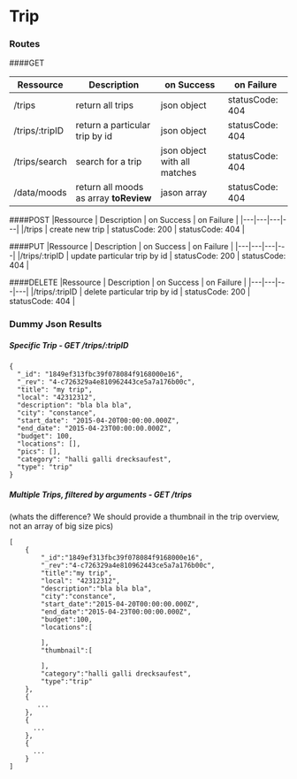 # Trip

### Routes
####GET

|Ressource   | Description  |  on Success | on Failure |
|---|---|---|---|
|/trips   | return all trips | json object | statusCode: 404 | 
|/trips/:tripID   |  return a particular trip by id | json object | statusCode: 404 | 
|/trips/search   | search for a trip | json object with all matches | statusCode: 404 | 
|/data/moods   | return all moods as array **toReview** | jason array  | statusCode: 404 | 


####POST
|Ressource   | Description  |  on Success | on Failure |
|---|---|---|---|
|/trips   | create new trip  | statusCode: 200 | statusCode: 404 |

####PUT
|Ressource   | Description  |  on Success | on Failure |
|---|---|---|---|
|/trips/:tripID   | update particular trip by id  | statusCode: 200 | statusCode: 404 |

####DELETE
|Ressource   | Description  |  on Success | on Failure |
|---|---|---|---|
|/trips/:tripID   | delete particular trip by id  | statusCode: 200 | statusCode: 404 |


### Dummy Json Results
##### Specific Trip - GET /trips/:tripID
```
{
  "_id": "1849ef313fbc39f078084f9168000e16",
  "_rev": "4-c726329a4e810962443ce5a7a176b00c",
  "title": "my trip",
  "local": "42312312",
  "description": "bla bla bla",
  "city": "constance",
  "start_date": "2015-04-20T00:00:00.000Z",
  "end_date": "2015-04-23T00:00:00.000Z",
  "budget": 100,
  "locations": [],
  "pics": [],
  "category": "halli galli drecksaufest",
  "type": "trip"
}
```

##### Multiple Trips, filtered by arguments - GET /trips
(whats the difference? We should provide a thumbnail in the trip overview, not an array of big size pics)
```
[
    {
        "_id":"1849ef313fbc39f078084f9168000e16",
        "_rev":"4-c726329a4e810962443ce5a7a176b00c",
        "title":"my trip",
        "local": "42312312",
        "description":"bla bla bla",
        "city":"constance",
        "start_date":"2015-04-20T00:00:00.000Z",
        "end_date":"2015-04-23T00:00:00.000Z",
        "budget":100,
        "locations":[

        ],
        "thumbnail":[

        ],
        "category":"halli galli drecksaufest",
        "type":"trip"
    },
    {
       ...
    },
    {
      ...
    },
    {
      ...
    }
]
```

